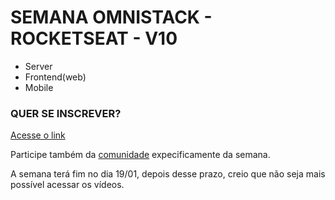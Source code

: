 # SEMANA OMNISTACK - ROCKETSEAT - V10

- Server
- Frontend(web)
- Mobile

### QUER SE INSCREVER?

[Acesse o link](https://rocketseat.com.br/week-10/inscricao)

Participe também da [comunidade](https://discord.gg/6GV62N) expecificamente da semana.

A semana terá fim no dia 19/01, depois desse prazo, creio que não seja mais possível acessar os vídeos.